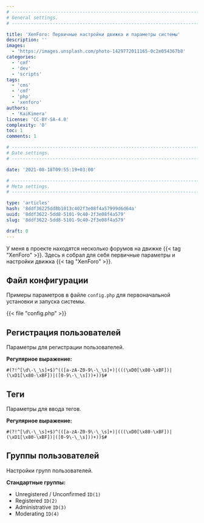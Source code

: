 ```yaml
---
# -------------------------------------------------------------------------------------------------------------------- #
# General settings.
# -------------------------------------------------------------------------------------------------------------------- #

title: 'XenForo: Первичные настройки движка и параметры системы'
description: ''
images:
  - 'https://images.unsplash.com/photo-1429772011165-0c2e054367b8'
categories:
  - 'cmf'
  - 'dev'
  - 'scripts'
tags:
  - 'cms'
  - 'cmf'
  - 'php'
  - 'xenforo'
authors:
  - 'KaiKimera'
license: 'CC-BY-SA-4.0'
complexity: '0'
toc: 1
comments: 1

# -------------------------------------------------------------------------------------------------------------------- #
# Date settings.
# -------------------------------------------------------------------------------------------------------------------- #

date: '2021-08-18T09:55:19+03:00'

# -------------------------------------------------------------------------------------------------------------------- #
# Meta settings.
# -------------------------------------------------------------------------------------------------------------------- #

type: 'articles'
hash: '8ddf36225dd8b1013c402f3e08f4a57999d6d64a'
uuid: '8ddf3622-5dd8-5101-9c40-2f3e08f4a579'
slug: '8ddf3622-5dd8-5101-9c40-2f3e08f4a579'

draft: 0
---
```


У меня в проекте находятся несколько форумов на движке {{< tag "XenForo" >}}. Здесь я собрал для себя первичные параметры и настройки движка {{< tag "XenForo" >}}.

<!--more-->

## Файл конфигурации

Примеры параметров в файле `config.php` для первоначальной установки и запуска системы.

{{< file "config.php" >}}

## Регистрация пользователей

Параметры для регистрации пользователей.

**Регулярное выражение:**

```text
#(?!^[\d\-\_\s]+$)^(([a-zA-Z0-9\-\_\s]+)|(((\xD0[\x80-\xBF])|(\xD1[\x80-\xBF])|([0-9\-\_\s]))+))$#
```

## Теги

Параметры для ввода тегов.

**Регулярное выражение:**

```text
#(?!^[\d\-\_\s]+$)^(([a-zA-Z0-9\-\_\s]+)|(((\xD0[\x80-\xBF])|(\xD1[\x80-\xBF])|([0-9\-\_\s]))+))$#
```

## Группы пользователей

Настройки групп пользователей.

**Стандартные группы:**

- Unregistered / Unconfirmed `ID(1)`
- Registered `ID(2)`
- Administrative `ID(3)`
- Moderating `ID(4)`
